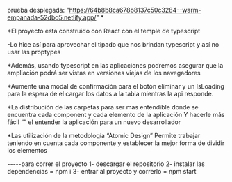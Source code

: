 prueba desplegada: "https://64b8b8ca678b8137c50c3284--warm-empanada-52dbd5.netlify.app/"
*

*El proyecto esta construido con React con el temple de typescript 

-Lo hice así para aprovechar el tipado que nos brindan typescript y así no usar las proptypes

*Además, usando typescript en las aplicaciones podremos asegurar que la ampliación podrá ser vistas en versiones viejas de los navegadores 

*Aumente una modal de confirmación para el botón eliminar y un IsLoading para la espera de el cargar los datos a la tabla mientras la api responde.

*La distribución de las carpetas para ser mas entendible donde se encuentra cada component y cada elemento de la aplicación Y hacerle más fácil “” el entender la aplicación para un nuevo desarrollador

*Las utilización de la metodología “Atomic Design”  Permite trabajar teniendo en cuenta cada componente y establecer la mejor forma de dividir los elementos 

-----para correr el proyecto 
1- descargar el repositorio 
2- instalar las dependencias = npm i
3- entrar al proyecto y correrlo  = npm start
